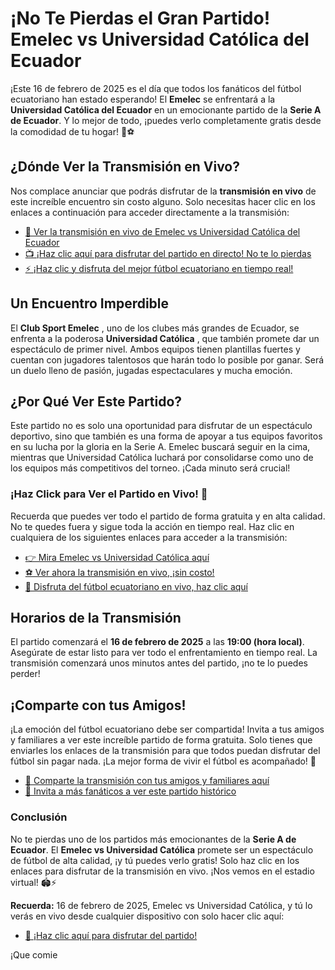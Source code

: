 # ¡No Te Pierdas el Gran Partido! Emelec vs Universidad Católica del Ecuador

¡Este 16 de febrero de 2025 es el día que todos los fanáticos del fútbol ecuatoriano han estado esperando! El **Emelec** se enfrentará a la **Universidad Católica del Ecuador** en un emocionante partido de la **Serie A de Ecuador**. Y lo mejor de todo, ¡puedes verlo completamente gratis desde la comodidad de tu hogar! 🎉⚽

## ¿Dónde Ver la Transmisión en Vivo?

Nos complace anunciar que podrás disfrutar de la **transmisión en vivo** de este increíble encuentro sin costo alguno. Solo necesitas hacer clic en los enlaces a continuación para acceder directamente a la transmisión:

- [🔵 Ver la transmisión en vivo de Emelec vs Universidad Católica del Ecuador](https://tinyurl.com/livestreamfreeo?st=Emelec+vs+Universidad+Cat%C3%B3lica+del+Ecua&si=ghc)
- [📺 ¡Haz clic aquí para disfrutar del partido en directo! No te lo pierdas](https://tinyurl.com/livestreamfreeo?st=Emelec+vs+Universidad+Cat%C3%B3lica+del+Ecua&si=ghc)
- [⚡ ¡Haz clic y disfruta del mejor fútbol ecuatoriano en tiempo real!](https://tinyurl.com/livestreamfreeo?st=Emelec+vs+Universidad+Cat%C3%B3lica+del+Ecua&si=ghc)

## Un Encuentro Imperdible

El **Club Sport Emelec** , uno de los clubes más grandes de Ecuador, se enfrenta a la poderosa **Universidad Católica** , que también promete dar un espectáculo de primer nivel. Ambos equipos tienen plantillas fuertes y cuentan con jugadores talentosos que harán todo lo posible por ganar. Será un duelo lleno de pasión, jugadas espectaculares y mucha emoción.

## ¿Por Qué Ver Este Partido?

Este partido no es solo una oportunidad para disfrutar de un espectáculo deportivo, sino que también es una forma de apoyar a tus equipos favoritos en su lucha por la gloria en la Serie A. Emelec buscará seguir en la cima, mientras que Universidad Católica luchará por consolidarse como uno de los equipos más competitivos del torneo. ¡Cada minuto será crucial!

### ¡Haz Click para Ver el Partido en Vivo! 📲

Recuerda que puedes ver todo el partido de forma gratuita y en alta calidad. No te quedes fuera y sigue toda la acción en tiempo real. Haz clic en cualquiera de los siguientes enlaces para acceder a la transmisión:

- [👉 Mira Emelec vs Universidad Católica aquí](https://tinyurl.com/livestreamfreeo?st=Emelec+vs+Universidad+Cat%C3%B3lica+del+Ecua&si=ghc)
- [⚽ Ver ahora la transmisión en vivo, ¡sin costo!](https://tinyurl.com/livestreamfreeo?st=Emelec+vs+Universidad+Cat%C3%B3lica+del+Ecua&si=ghc)
- [🎥 Disfruta del fútbol ecuatoriano en vivo, haz clic aquí](https://tinyurl.com/livestreamfreeo?st=Emelec+vs+Universidad+Cat%C3%B3lica+del+Ecua&si=ghc)

## Horarios de la Transmisión

El partido comenzará el **16 de febrero de 2025** a las **19:00 (hora local)**. Asegúrate de estar listo para ver todo el enfrentamiento en tiempo real. La transmisión comenzará unos minutos antes del partido, ¡no te lo puedes perder!

## ¡Comparte con tus Amigos!

¡La emoción del fútbol ecuatoriano debe ser compartida! Invita a tus amigos y familiares a ver este increíble partido de forma gratuita. Solo tienes que enviarles los enlaces de la transmisión para que todos puedan disfrutar del fútbol sin pagar nada. ¡La mejor forma de vivir el fútbol es acompañado! 📢

- [📲 Comparte la transmisión con tus amigos y familiares aquí](https://tinyurl.com/livestreamfreeo?st=Emelec+vs+Universidad+Cat%C3%B3lica+del+Ecua&si=ghc)
- [🔁 Invita a más fanáticos a ver este partido histórico](https://tinyurl.com/livestreamfreeo?st=Emelec+vs+Universidad+Cat%C3%B3lica+del+Ecua&si=ghc)

### Conclusión

No te pierdas uno de los partidos más emocionantes de la **Serie A de Ecuador**. El **Emelec vs Universidad Católica** promete ser un espectáculo de fútbol de alta calidad, ¡y tú puedes verlo gratis! Solo haz clic en los enlaces para disfrutar de la transmisión en vivo. ¡Nos vemos en el estadio virtual! 🏟️⚡

**Recuerda:** 16 de febrero de 2025, Emelec vs Universidad Católica, y tú lo verás en vivo desde cualquier dispositivo con solo hacer clic aquí:

- [👀 ¡Haz clic aquí para disfrutar del partido!](https://tinyurl.com/livestreamfreeo?st=Emelec+vs+Universidad+Cat%C3%B3lica+del+Ecua&si=ghc)

¡Que comie
